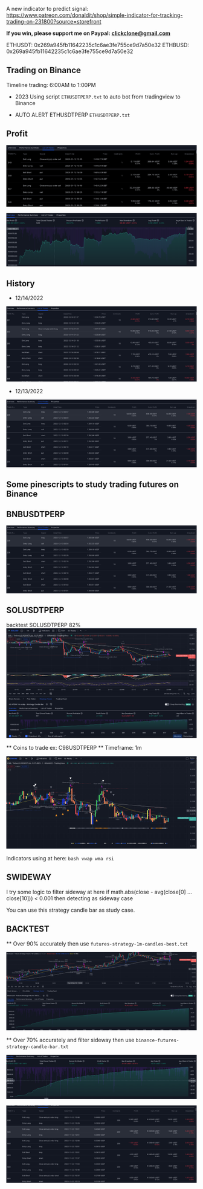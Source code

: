A new indicator to predict signal: https://www.patreon.com/donaldit/shop/simple-indicator-for-tracking-trading-on-231800?source=storefront

**If you win, please support me on Paypal: clickclone@gmail.com**

ETHUSDT: 0x269a945fb11642235c1c6ae3fe755ce9d7a50e32
ETHBUSD: 0x269a945fb11642235c1c6ae3fe755ce9d7a50e32

## Trading on Binance

Timeline trading: 6:00AM to 1:00PM

* 2023 Using script `ETHUSDTPERP.txt` to auto bot from tradingview to Binance

* AUTO ALERT ETHUSDTPERP
`ETHUSDTPERP.txt`

## Profit

![Alt text](https://github.com/dearvn/tradingview-pinscript-futures-binance/raw/main/eth1.png?raw=true "01122023")

![Alt text](https://github.com/dearvn/tradingview-pinscript-futures-binance/raw/main/eth2.png?raw=true "01122023")


## History
* 12/14/2022

![Alt text](https://github.com/dearvn/tradingview-pinscript-futures-binance/raw/main/12142022.png?raw=true "12142022")

* 12/13/2022

![Alt text](https://github.com/dearvn/tradingview-pinscript-futures-binance/raw/main/ETHUSDTPERP.png?raw=true "Max DrawDown")


## Some pinescripts to study trading futures on Binance

## BNBUSDTPERP
![Alt text](https://github.com/dearvn/tradingview-pinscript-futures-binance/raw/main/ETHUSDTPERP.png?raw=true "Max DrawDown")


## SOLUSDTPERP
backtest SOLUSDTPERP 82%
![Alt text](https://github.com/dearvn/tradingview-pinscript-futures-binance/raw/main/SOLUSDTPERP.png?raw=true "SOLUSDTPERP")


** Coins to trade ex: C98USDTPERP
** Timeframe: 1m

![Alt text](https://github.com/dearvn/tradingview-pinscript-futures-binance/raw/main/c98.png?raw=true "c98")


Indicators using at here:
`bash
vwap
wma
rsi
`
## SWIDEWAY

I try some logic to filter sideway at here
if math.abs(close - avg(close[0] ... close[10])) < 0.001 then detecting as sideway case

You can use this strategy candle bar as study case.

## BACKTEST

** Over 90% accurately then use `futures-strategy-1m-candles-best.txt`

![Alt text](https://github.com/dearvn/tradingview-pinscript-futures-binance/raw/main/accurrate-90.png?raw=true "accurrate-90")


** Over 70% accurately and filter sideway then use `binance-futures-strategy-candle-bar.txt`

![Alt text](https://github.com/dearvn/tradingview-pinscript-futures-binance/raw/main/backtest.png?raw=true "backtest")

![Alt text](https://github.com/dearvn/tradingview-pinscript-futures-binance/raw/main/trades.png?raw=true "trades")
